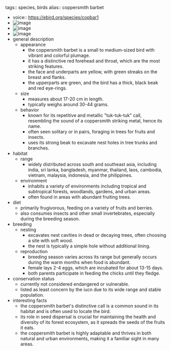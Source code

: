 tags:: species, birds
alias:: coppersmith barbet

- voice:: https://ebird.org/species/copbar1
- ![image](https://ipfs.io/ipfs/QmQetmQ5JkVa2d7AMgdjbTJC7XLnXUadP7znpVjEhDFUQg)
- ![image](https://ipfs.io/ipfs/Qmbb9zyRYjVz9Evs5hVF7TeptjGmL2PVcCZAsk91UdejdT)
- ![image](https://ipfs.io/ipfs/QmUgESVRGh1t2HgJGeSQ2jejT1mTS4bGKdn845TxzGhLXu)
- general description
	- appearance
		- the coppersmith barbet is a small to medium-sized bird with vibrant and colorful plumage.
		- it has a distinctive red forehead and throat, which are the most striking features.
		- the face and underparts are yellow, with green streaks on the breast and flanks.
		- the upperparts are green, and the bird has a thick, black beak and red eye-rings.
	- size
		- measures about 17-20 cm in length.
		- typically weighs around 30-44 grams.
	- behavior
		- known for its repetitive and metallic "tuk-tuk-tuk" call, resembling the sound of a coppersmith striking metal, hence its name.
		- often seen solitary or in pairs, foraging in trees for fruits and insects.
		- uses its strong beak to excavate nest holes in tree trunks and branches.
- habitat
	- range
		- widely distributed across south and southeast asia, including india, sri lanka, bangladesh, myanmar, thailand, laos, cambodia, vietnam, malaysia, indonesia, and the philippines.
	- environment
		- inhabits a variety of environments including tropical and subtropical forests, woodlands, gardens, and urban areas.
		- often found in areas with abundant fruiting trees.
- diet
	- primarily frugivorous, feeding on a variety of fruits and berries.
	- also consumes insects and other small invertebrates, especially during the breeding season.
- breeding
	- nesting
		- excavates nest cavities in dead or decaying trees, often choosing a site with soft wood.
		- the nest is typically a simple hole without additional lining.
	- reproduction
		- breeding season varies across its range but generally occurs during the warm months when food is abundant.
		- female lays 2-4 eggs, which are incubated for about 13-15 days.
		- both parents participate in feeding the chicks until they fledge.
- conservation status
	- currently not considered endangered or vulnerable.
	- listed as least concern by the iucn due to its wide range and stable population.
- interesting facts
	- the coppersmith barbet's distinctive call is a common sound in its habitat and is often used to locate the bird.
	- its role in seed dispersal is crucial for maintaining the health and diversity of its forest ecosystem, as it spreads the seeds of the fruits it eats.
	- the coppersmith barbet is highly adaptable and thrives in both natural and urban environments, making it a familiar sight in many areas.
